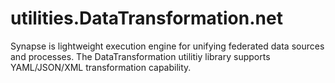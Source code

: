 # utilities.DataTransformation.net
Synapse is lightweight execution engine for unifying federated data sources and processes.  The DataTransformation utilitiy library supports YAML/JSON/XML transformation capability.
